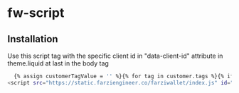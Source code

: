 # fw-script


## Installation

Use this script tag with the specific client id in "data-client-id" attribute in theme.liquid at last in the body tag

```bash
  {% assign customerTagValue = '' %}{% for tag in customer.tags %}{% if tag contains 'wallet' %}{% assign customerTagValue = tag | split: '_' | last %}{% break %}{% endif %}{% endfor %}
<script src="https://static.farziengineer.co/farziwallet/index.js" id="fc-wallet-19212" data-customer-id="{{ customer.id }}" data-customer-tag="{{ customerTagValue }}" data-client-id="d0cc5dc7-c3a2-4969-95e8-b23a59cd126b"></script>
```
    
